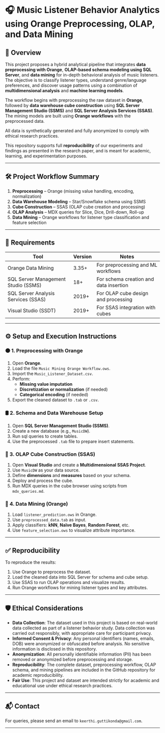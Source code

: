 # 🎧 Music Listener Behavior Analytics using Orange Preprocessing, OLAP, and Data Mining

## 📘 Overview

This project proposes a hybrid analytical pipeline that integrates **data preprocessing with Orange**, **OLAP-based schema modeling using SQL Server**, and **data mining** for in-depth behavioral analysis of music listeners. The objective is to classify listener types, understand genre/language preferences, and discover usage patterns using a combination of **multidimensional analysis** and **machine learning models**.

The workflow begins with preprocessing the raw dataset in **Orange**, followed by **data warehouse cube construction** using **SQL Server Management Studio (SSMS)** and **SQL Server Analysis Services (SSAS)**. The mining models are built using **Orange workflows** with the preprocessed data.

All data is synthetically generated and fully anonymized to comply with ethical research practices.

This repository supports full **reproducibility** of our experiments and findings as presented in the research paper, and is meant for academic, learning, and experimentation purposes.

---

## 🛠 Project Workflow Summary

1. **Preprocessing** – Orange (missing value handling, encoding, normalization)
2. **Data Warehouse Modeling** – Star/Snowflake schema using SSMS
3. **Cube Construction** – SSAS (OLAP cube creation and processing)
4. **OLAP Analysis** – MDX queries for Slice, Dice, Drill-down, Roll-up
5. **Data Mining** – Orange workflows for listener type classification and feature selection

---

## 💾 Requirements

| Tool                  | Version | Notes                                 |
|-----------------------|---------|----------------------------------------|
| Orange Data Mining    | 3.35+   | For preprocessing and ML workflows     |
| SQL Server Management Studio (SSMS) | 18+     | For schema creation and data insertion |
| SQL Server Analysis Services (SSAS) | 2019+   | For OLAP cube design and processing     |
| Visual Studio (SSDT)  | 2019+   | For SSAS integration with cubes        |

---

## ⚙️ Setup and Execution Instructions

### 🟠 1. Preprocessing with Orange

1. Open **Orange**.
2. Load the file `Music Mining Orange Workflow.ows`.
3. Import the `Music_Listener_Dataset.csv`.
4. Perform:
   - **Missing value imputation** 
   - **Discretization or normalization** (if needed)
   - **Categorical encoding** (if needed)
5. Export the cleaned dataset to `.tab` or `.csv`.

### 🛢 2. Schema and Data Warehouse Setup

1. Open **SQL Server Management Studio (SSMS)**.
2. Create a new database (e.g., `MusicDW`).
3. Run sql queries to create tables.
4. Use the preprocessed `.tab` file to prepare insert statements.

### 🧊 3. OLAP Cube Construction (SSAS)

1. Open **Visual Studio** and create a **Multidimensional SSAS Project**.
2. Use `MusicDW` as your data source.
3. Define **dimensions** and **measures** based on your schema.
4. Deploy and process the cube.
5. Run MDX queries in the cube browser using scripts from `mdx_queries.md`.

### 🤖 4. Data Mining (Orange)

1. Load `listener_prediction.ows` in Orange.
2. Use `preprocessed_data.tab` as input.
3. Apply classifiers: **kNN**, **Naïve Bayes**, **Random Forest**, etc.
4. Use `feature_selection.ows` to visualize attribute importance.

---

## ✅ Reproducibility

To reproduce the results:
1. Use Orange to preprocess the dataset.
2. Load the cleaned data into SQL Server for schema and cube setup.
3. Use SSAS to run OLAP operations and visualize results.
4. Run Orange workflows for mining listener types and key attributes.

---

## 🛡️ Ethical Considerations

- **Data Collection**: The dataset used in this project is based on real-world data collected as part of a listener behavior study. Data collection was carried out responsibly, with appropriate care for participant privacy.
- **Informed Consent & Privacy**: Any personal identifiers (names, emails, DOB) were anonymized or obfuscated before analysis. No sensitive information is disclosed in this repository.
- **Anonymization**: All personally identifiable information (PII) has been removed or anonymized before preprocessing and storage.
- **Reproducibility**: The complete dataset, preprocessing workflow, OLAP schema, and mining pipelines are included in the GitHub repository for academic reproducibility.
- **Fair Use**: This project and dataset are intended strictly for academic and educational use under ethical research practices.

---

## 📬 Contact

For queries, please send an email to `keerthi.guttikonda@gmail.com`.

---






